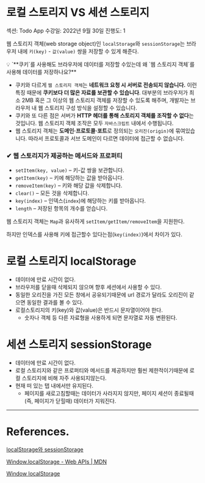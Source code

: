 # 로컬 스토리지 VS 세션 스토리지

섹션: Todo App
수강일: 2022년 9월 30일
진행도: 1

웹 스토리지 객체(web storage object)인 `localStorage`와 `sessionStorage`는 브라우저 내에 `키(key)` - `값(value)` 쌍을 저장할 수 있게 해준다.

<aside>
💡 `**쿠키`를 사용해도 브라우저에 데이터를 저장할 수있는데 왜 `웹 스토리지 객체`를 사용해 데이터를 저장하나요?**

- 쿠키와 다르게 `웹 스토리지 객체`는 **네트워크 요청 시 서버로 전송되지 않습니다.** 
이런 특징 때문에 **쿠키보다 더 많은 자료를 보관할 수 있습니다**. 
대부분의 브라우저가 최소 2MB 혹은 그 이상의 웹 스토리지 객체를 저장할 수 있도록 해주며, 개발자는 브라우저 내 웹 스토리지 구성 방식을 설정할 수 있습니다.
- 쿠키와 또 다른 점은 서버가 **HTTP 헤더를 통해 스토리지 객체를 조작할 수 없다**는 것입니다. 
웹 스토리지 객체 조작은 모두 `자바스크립트` 내에서 수행됩니다.
- 웹 스토리지 객체는 **도메인·프로토콜·포트**로 정의되는 `오리진(origin)`에 묶여있습니다. 따라서 프로토콜과 서브 도메인이 다르면 데이터에 접근할 수 없습니다.
</aside>

### ✔ 웹 스토리지가 제공하는 메서드와 프로퍼티

- `setItem(key, value)` – 키-값 쌍을 보관합니다.
- `getItem(key)` – 키에 해당하는 값을 받아옵니다.
- `removeItem(key)` – 키와 해당 값을 삭제합니다.
- `clear()` – 모든 것을 삭제합니다.
- `key(index)` – 인덱스(`index`)에 해당하는 키를 받아옵니다.
- `length` – 저장된 항목의 개수를 얻습니다.

웹 스토리지 객체는 `Map`과 유사하게 `setItem/getItem/removeItem`을 지원한다.

하지만 인덱스를 사용해 키에 접근할수 있다는점(`key(index)`)에서 차이가 있다.

# 로컬 스토리지 localStorage

- 데이터에 만료 시간이 없다.
- 브라우저를 닫을때 삭제되지 않으며 향후 세션에서 사용할 수 있다.
- 동일한 오리진을 가진 모든 창에서 공유되기때문에 url 경로가 달라도 오리진이 같으면 동일한 결과를 볼 수 있다.
- 로컬스토리지의 키(key)와 값(value)은 반드시 문자열이어야 한다.
    - 숫자나 객체 등 다른 자료형을 사용하게 되면 문자열로 자동 변환된다.

# 세션 스토리지 sessionStorage

- 데이터에 만료 시간이 없다.
- 로컬 스토리지와 같은 프로퍼티와 메서드를 제공하지만 훨씬 제한적이기때문에 로컬 스토리지에 비해 자주 사용되지않는다.
- 현재 떠 있는 탭 내에서만 유지된다.
    - 페이지를 새로고침할때는 데이터가 사라지지 않지만, 페이지 세션이 종료될때(즉, 페이지가 닫힐때) 데이터가 지워진다.

---

# References.

[localStorage와 sessionStorage](https://ko.javascript.info/localstorage)

[Window.localStorage - Web APIs | MDN](https://developer.mozilla.org/en-US/docs/Web/API/Window/localStorage)

[Window localStorage](https://www.w3schools.com/jsref/prop_win_localstorage.asp)